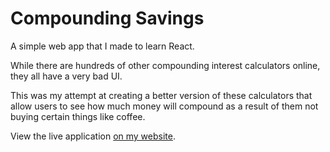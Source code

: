 # Compounding Savings

A simple web app that I made to learn React. 

While there are hundreds of other compounding interest calculators online, they all have a very bad UI.

This was my attempt at creating a better version of these calculators that allow users to see how much money will compound as a result of them not buying certain things like coffee.

View the live application [on my website](https://www.harveydelaney.com/compounding-savings).
